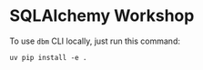 # SQLAlchemy Workshop

To use `dbm` CLI locally, just run this command:

```shell
uv pip install -e .
```
